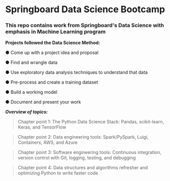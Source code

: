 # Springboard Data Science Bootcamp

### This repo contains work from Springboard's Data Science with emphasis in Machine Learning program

__Projects followed the Data Science Method:__

● Come up with a project idea and proposal

● Find and wrangle data

● Use exploratory data analysis techniques to understand that data

● Pre-process and create a training dataset

● Build a working model

● Document and present your work

___Overview of topics:___

>  Chapter point 1: The Python Data Science Stack: Pandas, scikit-learn, Keras, and TensorFlow

>  Chapter point 2: Data engineering tools: Spark/PySpark, Luigi, Containers, AWS, and Azure

>  Chapter point 3: Software engineering tools: Continuous integration, version control with Git, logging, testing, and debugging

>  Chapter point 4: Data structures and algorithms refresher and optimizing Python to write faster code

